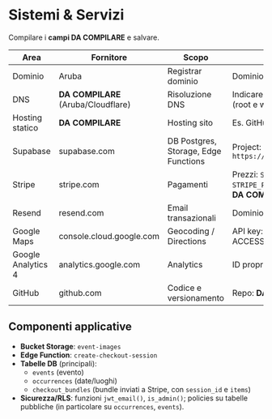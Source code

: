 # Sistemi & Servizi

Compilare i **campi DA COMPILARE** e salvare.

| Area | Fornitore | Scopo | Note / Dati |
|------|-----------|-------|-------------|
| Dominio | Aruba | Registrar dominio | Dominio: **staseraqui.it** |
| DNS | **DA COMPILARE** (Aruba/Cloudflare) | Risoluzione DNS | Indicare dove puntano A/AAAA/CNAME (root e www) |
| Hosting statico | **DA COMPILARE** | Hosting sito | Es. GitHub Pages / Cloudflare Pages |
| Supabase | supabase.com | DB Postgres, Storage, Edge Functions | Project: `rubdzlnolxcgpjklfggk` — URL: `https://rubdzlnolxcgpjklfggk.supabase.co` |
| Stripe | stripe.com | Pagamenti | Prezzi: `STRIPE_PRICE_SINGLE` / `STRIPE_PRICE_MULTI` (Price ID); Webhook: **DA COMPILARE (se usato)** |
| Resend | resend.com | Email transazionali | Dominio verificato: **DA COMPILARE** |
| Google Maps | console.cloud.google.com | Geocoding / Directions | API key: conservata in `.env` (vedi ACCESSI.md) |
| Google Analytics 4 | analytics.google.com | Analytics | ID proprietà: `G-SDBGY51C46` |
| GitHub | github.com | Codice e versionamento | Repo: **DA COMPILARE (org/owner/repo)** |

## Componenti applicative
- **Bucket Storage**: `event-images`
- **Edge Function**: `create-checkout-session`
- **Tabelle DB** (principali):  
  - `events` (evento)  
  - `occurrences` (date/luoghi)  
  - `checkout_bundles` (bundle inviati a Stripe, con `session_id` e `items`)
- **Sicurezza/RLS**: funzioni `jwt_email()`, `is_admin()`; policies su tabelle pubbliche (in particolare su `occurrences`, `events`).
